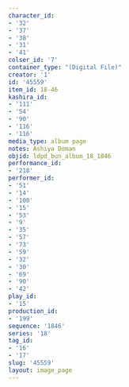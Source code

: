```yaml
---
character_id:
- '32'
- '37'
- '38'
- '31'
- '41'
colser_id: '7'
container_type: "(Digital File)"
creator: '1'
id: '45559'
item_id: 18-46
kashira_id:
- '111'
- '54'
- '90'
- '116'
- '116'
media_type: album page
notes: Ashiya Doman
objid: ldpd_bun_album_18_1846
performance_id:
- '218'
performer_id:
- '51'
- '14'
- '100'
- '15'
- '53'
- '9'
- '35'
- '57'
- '73'
- '59'
- '32'
- '30'
- '69'
- '90'
- '42'
play_id:
- '15'
production_id:
- '199'
sequence: '1846'
series: '18'
tag_id:
- '16'
- '17'
slug: '45559'
layout: image_page
---
```


